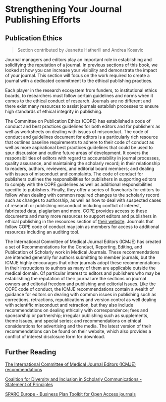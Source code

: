 # Strengthening Your Journal Publishing Efforts

## Publication Ethics

> Section contributed by Jeanette Hatherill and Andrea Kosavic

Journal managers and editors play an important role in establishing and solidifying the reputation of a journal. In previous sections of this book, we looked at how you can increase your visibility and demonstrate the impact of your journal. This section will focus on the work required to create a journal with a dedicated commitment to the ethical publishing practices.

Each player in the research ecosystem from funders, to institutional ethics boards, to researchers must follow certain guidelines and norms when it comes to the ethical conduct of research. Journals are no different and there exist many resources to assist journals establish processes to ensure high standards of ethical integrity in publishing.

The Committee on Publication Ethics (COPE) has established a code of conduct and best practices guidelines for both editors and for publishers as well as worksheets on dealing with issues of misconduct. The code of conduct and guidelines document for editors is a particularly rich resource that outlines baseline requirements to adhere to their code of conduct as well as more aspirational best practices guidelines that could be used to spur discussion and outline future areas of development. It covers the responsibilities of editors with regard to accountability in journal processes, quality assurance, and maintaining the scholarly record; in their relationship to readers, authors, reviewers, and editorial board members; and dealing with issues of misconduct and complaints. The code of conduct for publishers outlines the responsibilities for publishers in supporting editors to comply with the COPE guidelines as well as additional responsibilities specific to publishers. Finally, they offer a series of flowcharts for editors to follow when dealing with common required changes to the scholarly record such as changes to authorship, as well as how to deal with suspected cases of research or publishing misconduct including conflict of interest, fabricated data, plagiarism and more. COPE provides access to these documents and many more resources to support editors and publishers in ethical publishing in the resources section of [their website](https://publicationethics.org/guidance). Journals that follow COPE code of conduct may join as members for access to additional resources including an  auditing tool.

The International Committee of Medical Journal Editors (ICMJE) has created a set of Recommendations for the Conduct, Reporting, Editing, and Publication of Scholarly work in Medical Journals. These recommendations are intended generally for authors submitting to member journals, but the ICMJE highly encourages that other journals adopt these recommendations in their instructions to authors as many of them are applicable outside the medical domain. Of particular interest to editors and publishers who may be establishing the reputation of their journal are the sections on journal owners and editorial freedom and publishing and editorial issues. Like the COPE code of conduct, the ICMJE recommendations contain a wealth of guidance for editors on dealing with common issues in publishing such as corrections, retractions, republications and version control as well dealing with  scientific misconduct and retraction, but they also include recommendations on dealing ethically with correspondence; fees and sponsorship or partnership; irregular publishing such as supplements, theme issues, and special series; and recommendations on ethical considerations for advertising and the media. The latest version of their recommendations can be found on their website, which also provides a conflict of interest disclosure form for download.

## Further Reading

[The International Committee of Medical Journal Editors (ICMJE) recommendations](http://www.icmje.org/recommendations/)

[Coalition for Diversity and Inclusion in Scholarly Communications - Statement of Principles](https://c4disc.org/principles/)

[SPARC Europe - Business Plan Toolkit for Open Access journals](https://sparceurope.org/download/304/)
